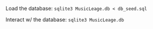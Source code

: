 

Load the database: `sqlite3 MusicLeage.db < db_seed.sql`

Interact w/ the database: `sqlite3 MusicLeage.db`